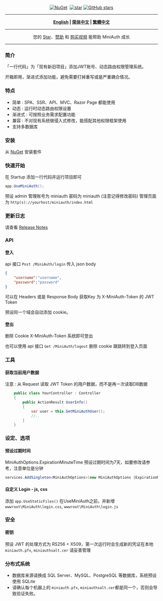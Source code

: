 ﻿<div align="center">
<p><a href="https://www.nuget.org/packages/MiniAuth"><img src="https://img.shields.io/nuget/v/MiniAuth.svg" alt="NuGet"></a>  <a href="https://www.nuget.org/packages/MiniAuth"><img src="https://img.shields.io/nuget/dt/MiniAuth.svg" alt=""></a>  
<a href="https://gitee.com/mini-software/MiniAuth"><img src="https://gitee.com/mini-software/MiniAuth/badge/star.svg" alt="star"></a> <a href="https://github.com/Mini-Software/MiniAuth" rel="nofollow"><img src="https://img.shields.io/github/stars/Mini-Software/MiniAuth?logo=github" alt="GitHub stars"></a> 
</p>
</div>

---

<div align="center">
<p><strong><a href="README.md">English</a> | <a href="README.zh-CN.md">简体中文</a> | <a href="README.zh-Hant.md">繁體中文</a></strong></p>
</div>

---

<div align="center">
<p> 您的 <a href="https://github.com/mini-software/miniauth">Star</a>、<a href="https://miniexcel.github.io">赞助</a> 和 <a href="https://edu.51cto.com/course/32914.html">购买视频</a> 能帮助 MiniAuth 成长 </p>
</div>


---


### 简介

「一行代码」为「现有新旧项目」添加JWT账号、动态路由权限管理系统。

开箱即用，渐进式添加功能，避免需要打掉重写或是严重耦合情况。

### 特点

- 简单 : SPA、SSR、API、MVC、Razor Page 都能使用
- 动态 : 运行时动态路由权限设置
- 渐进式 : 可按照业务需求配置功能
- 兼容 : 不对现有系统做侵入式修改，能搭配其他权限框架使用
- 支持多数据库

### 安装

从 [NuGet](https://www.nuget.org/packages/MiniAuth) 安装套件


### 快速开始

在 Startup 添加一行代码并运行项目即可

```csharp
app.UseMiniAuth();    
```

预设 admin 管理账号为 miniauth 密码为 miniauth (注意记得修改密码)
管理页面为 `http(s)://yourhost/miniauth/index.html`

### 更新日志

请查看 [Release Notes](releases)

### API

#### 登入

api 接口 `Post /MiniAuth/login` 
传入 json body

```json
{
	"username":"username",
	"password":"password"
}
```
可以在 Headers 或是 Response Body 获取Key 为 X-MiniAuth-Token 的 JWT Token

预设同一个域会自动添加 cookie。



#### 登出

删除 Cookie X-MiniAuth-Token 系统即可登出

也可以使用 api 接口 `Get /MiniAuth/logout` 删除 cookie 跟跳转到登入页面



### 工具

#### 获取当前用户数据

注意 : 从 Request 读取 JWT Token 的用户数据，而不是再一次读取DB数据

```C#
    public class YourController : Controller
    {
        public ActionResult UserInfo()
        {
            var user = this.GetMiniAuthUser();  
            //..
        }
    }
```



### 设定、选项

#### 预设过期时间

MiniAuthOptions.ExpirationMinuteTime 预设过期时间为7天，如要修改请参考，注意单位是分钟

```C#
services.AddSingleton<MiniAuthOptions>(new MiniAuthOptions {ExpirationMinuteTime=12*24*60 });
```

#### 自定义 Login - js, css

添加 `app.UseStaticFiles()` 在UseMiniAuth之前，并新增  `wwwroot\MiniAuth\login.css`,  `wwwroot\MiniAuth\login.js`

### 安全

#### 密钥
预设 JWT 的处理方式为 RS256 + X509，第一次运行时会生成新的凭证在本地 `miniauth.pfx`, `miniauthsalt.cer` 请妥善管理

### 分布式系统

- 数据库来源请换成 SQL Server、MySQL、PostgreSQL 等数据库，系统预设使用 SQLite
- 请确认每个机器上的 `miniauth.pfx`, `miniauthsalt.cer`都是同一个，否则会导致验证失败。

